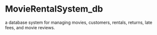# MovieRentalSystem_db
a database system for managing movies, customers, rentals, returns, late fees, and movie reviews.
